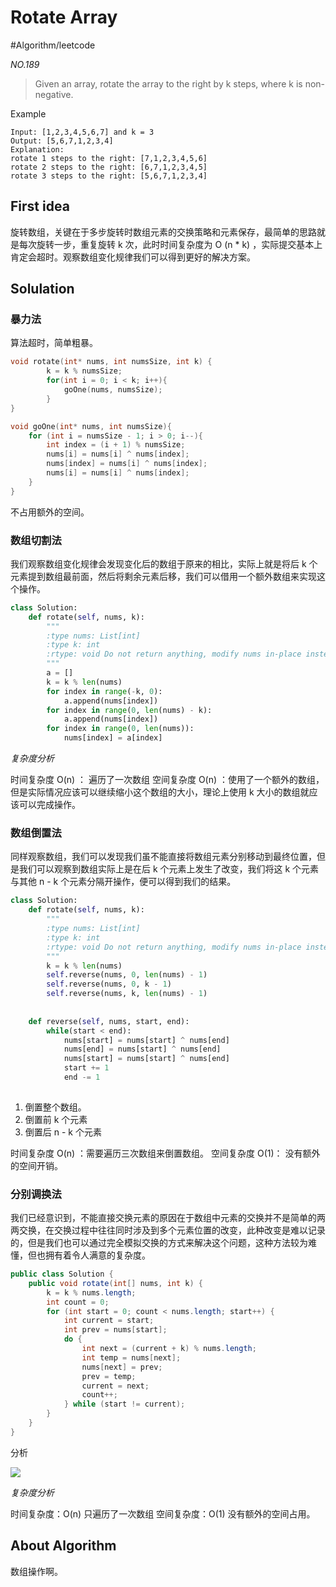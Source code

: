 # Rotate Array
#Algorithm/leetcode

*NO.189*

> Given an array, rotate the array to the right by k steps, where k is non-negative.  

Example

```
Input: [1,2,3,4,5,6,7] and k = 3
Output: [5,6,7,1,2,3,4]
Explanation:
rotate 1 steps to the right: [7,1,2,3,4,5,6]
rotate 2 steps to the right: [6,7,1,2,3,4,5]
rotate 3 steps to the right: [5,6,7,1,2,3,4]
```


## First idea
旋转数组，关键在于多步旋转时数组元素的交换策略和元素保存，最简单的思路就是每次旋转一步，重复旋转 k 次，此时时间复杂度为 O (n * k) ，实际提交基本上肯定会超时。观察数组变化规律我们可以得到更好的解决方案。

## Solulation

### 暴力法

算法超时，简单粗暴。

```c
void rotate(int* nums, int numsSize, int k) {
        k = k % numsSize;
        for(int i = 0; i < k; i++){
            goOne(nums, numsSize);
        }
}

void goOne(int* nums, int numsSize){
    for (int i = numsSize - 1; i > 0; i--){
        int index = (i + 1) % numsSize;
        nums[i] = nums[i] ^ nums[index];
        nums[index] = nums[i] ^ nums[index];
        nums[i] = nums[i] ^ nums[index];
    }
}
```

不占用额外的空间。

### 数组切割法

我们观察数组变化规律会发现变化后的数组于原来的相比，实际上就是将后 k 个元素提到数组最前面，然后将剩余元素后移，我们可以借用一个额外数组来实现这个操作。

```python
class Solution:
    def rotate(self, nums, k):
        """
        :type nums: List[int]
        :type k: int
        :rtype: void Do not return anything, modify nums in-place instead.
        """
        a = []
        k = k % len(nums)
        for index in range(-k, 0):
            a.append(nums[index])
        for index in range(0, len(nums) - k):
            a.append(nums[index])
        for index in range(0, len(nums)):
            nums[index] = a[index]

```

*复杂度分析*

时间复杂度 O(n) ： 遍历了一次数组
空间复杂度 O(n) ：使用了一个额外的数组，但是实际情况应该可以继续缩小这个数组的大小，理论上使用 k 大小的数组就应该可以完成操作。

### 数组倒置法

同样观察数组，我们可以发现我们虽不能直接将数组元素分别移动到最终位置，但是我们可以观察到数组实际上是在后 k 个元素上发生了改变，我们将这 k 个元素与其他 n - k 个元素分隔开操作，便可以得到我们的结果。

```python
class Solution:
    def rotate(self, nums, k):
        """
        :type nums: List[int]
        :type k: int
        :rtype: void Do not return anything, modify nums in-place instead.
        """
        k = k % len(nums)
        self.reverse(nums, 0, len(nums) - 1)
        self.reverse(nums, 0, k - 1)
        self.reverse(nums, k, len(nums) - 1)
        
        
    def reverse(self, nums, start, end):
        while(start < end):
            nums[start] = nums[start] ^ nums[end]
            nums[end] = nums[start] ^ nums[end]
            nums[start] = nums[start] ^ nums[end]
            start += 1
            end -= 1
            
```

1. 倒置整个数组。
2. 倒置前 k 个元素
3. 倒置后 n - k 个元素

时间复杂度 O(n) ：需要遍历三次数组来倒置数组。
空间复杂度 O(1)： 没有额外的空间开销。

### 分别调换法

我们已经意识到，不能直接交换元素的原因在于数组中元素的交换并不是简单的两两交换，在交换过程中往往同时涉及到多个元素位置的改变，此种改变是难以记录的，但是我们也可以通过完全模拟交换的方式来解决这个问题，这种方法较为难懂，但也拥有着令人满意的复杂度。

```java
public class Solution {
    public void rotate(int[] nums, int k) {
        k = k % nums.length;
        int count = 0;
        for (int start = 0; count < nums.length; start++) {
            int current = start;
            int prev = nums[start];
            do {
                int next = (current + k) % nums.length;
                int temp = nums[next];
                nums[next] = prev;
                prev = temp;
                current = next;
                count++;
            } while (start != current);
        }
    }
}
```


分析

![](Rotate%20Array/C3AE46B3-88FB-40BF-93AF-057A0DCC2CE2.png)


*复杂度分析*

时间复杂度：O(n) 只遍历了一次数组
空间复杂度：O(1) 没有额外的空间占用。

## About Algorithm

数组操作啊。
